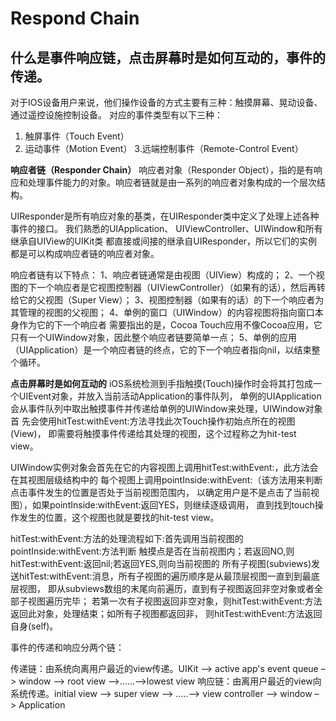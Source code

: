 # Respond Chain
## 什么是事件响应链，点击屏幕时是如何互动的，事件的传递。

对于IOS设备用户来说，他们操作设备的方式主要有三种：触摸屏幕、晃动设备、通过遥控设施控制设备。 对应的事件类型有以下三种：

1. 触屏事件（Touch Event）
2. 运动事件（Motion Event） 3.远端控制事件（Remote-Control Event）

**响应者链（Responder Chain）** 响应者对象（Responder Object），指的是有响应和处理事件能力的对象。响应者链就是由一系列的响应者对象构成的一个层次结构。

UIResponder是所有响应对象的基类，在UIResponder类中定义了处理上述各种事件的接口。 我们熟悉的UIApplication、 UIViewController、UIWindow和所有继承自UIView的UIKit类 都直接或间接的继承自UIResponder，所以它们的实例都是可以构成响应者链的响应者对象。

响应者链有以下特点： 1、响应者链通常是由视图（UIView）构成的； 2、一个视图的下一个响应者是它视图控制器（UIViewController）（如果有的话），然后再转给它的父视图（Super View）； 3、视图控制器（如果有的话）的下一个响应者为其管理的视图的父视图； 4、单例的窗口（UIWindow）的内容视图将指向窗口本身作为它的下一个响应者 需要指出的是，Cocoa Touch应用不像Cocoa应用，它只有一个UIWindow对象，因此整个响应者链要简单一点； 5、单例的应用（UIApplication）是一个响应者链的终点，它的下一个响应者指向nil，以结束整个循环。

**点击屏幕时是如何互动的** iOS系统检测到手指触摸(Touch)操作时会将其打包成一个UIEvent对象，并放入当前活动Application的事件队列， 单例的UIApplication会从事件队列中取出触摸事件并传递给单例的UIWindow来处理，UIWindow对象首 先会使用hitTest:withEvent:方法寻找此次Touch操作初始点所在的视图(View)， 即需要将触摸事件传递给其处理的视图，这个过程称之为hit-test view。

UIWindow实例对象会首先在它的内容视图上调用hitTest:withEvent:，此方法会在其视图层级结构中的 每个视图上调用pointInside:withEvent:（该方法用来判断点击事件发生的位置是否处于当前视图范围内， 以确定用户是不是点击了当前视图），如果pointInside:withEvent:返回YES，则继续逐级调用， 直到找到touch操作发生的位置，这个视图也就是要找的hit-test view。

hitTest:withEvent:方法的处理流程如下:首先调用当前视图的pointInside:withEvent:方法判断 触摸点是否在当前视图内；若返回NO,则hitTest:withEvent:返回nil;若返回YES,则向当前视图的 所有子视图(subviews)发送hitTest:withEvent:消息，所有子视图的遍历顺序是从最顶层视图一直到到最底层视图， 即从subviews数组的末尾向前遍历，直到有子视图返回非空对象或者全部子视图遍历完毕； 若第一次有子视图返回非空对象，则hitTest:withEvent:方法返回此对象，处理结束；如所有子视图都返回非， 则hitTest:withEvent:方法返回自身(self)。

事件的传递和响应分两个链：

传递链：由系统向离用户最近的view传递。UIKit –> active app's event queue –> window –> root view –>......–>lowest view 响应链：由离用户最近的view向系统传递。initial view –> super view –> .....–> view controller –> window –> Application
